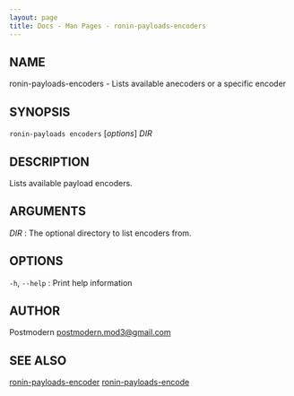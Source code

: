 ```yaml
---
layout: page
title: Docs - Man Pages - ronin-payloads-encoders
---
```


## NAME

ronin-payloads-encoders - Lists available anecoders or a specific encoder

## SYNOPSIS

`ronin-payloads encoders` [*options*] *DIR*

## DESCRIPTION

Lists available payload encoders.

## ARGUMENTS

*DIR*
: The optional directory to list encoders from.

## OPTIONS

`-h`, `--help`
: Print help information

## AUTHOR

Postmodern <postmodern.mod3@gmail.com>

## SEE ALSO

[ronin-payloads-encoder](ronin-payloads-encoder.1.html) [ronin-payloads-encode](ronin-payloads-encode.1.html)
